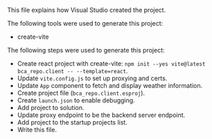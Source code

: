 This file explains how Visual Studio created the project.

The following tools were used to generate this project:
- create-vite

The following steps were used to generate this project:
- Create react project with create-vite: `npm init --yes vite@latest bca_repo.client -- --template=react`.
- Update `vite.config.js` to set up proxying and certs.
- Update `App` component to fetch and display weather information.
- Create project file (`bca_repo.client.esproj`).
- Create `launch.json` to enable debugging.
- Add project to solution.
- Update proxy endpoint to be the backend server endpoint.
- Add project to the startup projects list.
- Write this file.
